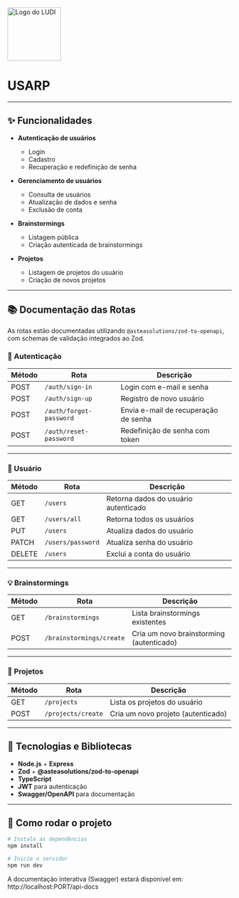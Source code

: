 <img src="http://russas.ufc.br/uploads/61c4bed6f8b2f3eccae2ad2c708916.png" alt="Logo do LUDI" width="120" />

# USARP

---

## ✨ Funcionalidades

- **Autenticação de usuários**
  - Login
  - Cadastro
  - Recuperação e redefinição de senha

- **Gerenciamento de usuários**
  - Consulta de usuários
  - Atualização de dados e senha
  - Exclusão de conta

- **Brainstormings**
  - Listagem pública
  - Criação autenticada de brainstormings

- **Projetos**
  - Listagem de projetos do usuário
  - Criação de novos projetos

---

## 📚 Documentação das Rotas

As rotas estão documentadas utilizando `@asteasolutions/zod-to-openapi`, com schemas de validação integrados ao Zod.

### 🔐 Autenticação

| Método | Rota                    | Descrição                            |
| ------ | ----------------------- | ------------------------------------ |
| POST   | `/auth/sign-in`         | Login com e-mail e senha             |
| POST   | `/auth/sign-up`         | Registro de novo usuário             |
| POST   | `/auth/forgot-password` | Envia e-mail de recuperação de senha |
| POST   | `/auth/reset-password`  | Redefinição de senha com token       |

---

### 👤 Usuário

| Método | Rota              | Descrição                            |
| ------ | ----------------- | ------------------------------------ |
| GET    | `/users`          | Retorna dados do usuário autenticado |
| GET    | `/users/all`      | Retorna todos os usuários            |
| PUT    | `/users`          | Atualiza dados do usuário            |
| PATCH  | `/users/password` | Atualiza senha do usuário            |
| DELETE | `/users`          | Exclui a conta do usuário            |

---

### 💡 Brainstormings

| Método | Rota                     | Descrição                                |
| ------ | ------------------------ | ---------------------------------------- |
| GET    | `/brainstormings`        | Lista brainstormings existentes          |
| POST   | `/brainstormings/create` | Cria um novo brainstorming (autenticado) |

---

### 📁 Projetos

| Método | Rota               | Descrição                          |
| ------ | ------------------ | ---------------------------------- |
| GET    | `/projects`        | Lista os projetos do usuário       |
| POST   | `/projects/create` | Cria um novo projeto (autenticado) |

---

## 🧩 Tecnologias e Bibliotecas

- **Node.js** + **Express**
- **Zod** + **@asteasolutions/zod-to-openapi**
- **TypeScript**
- **JWT** para autenticação
- **Swagger/OpenAPI** para documentação

---

## 🏁 Como rodar o projeto

```bash
# Instale as dependências
npm install

# Inicie o servidor
npm run dev
```

A documentação interativa (Swagger) estará disponível em: http://localhost:PORT/api-docs
